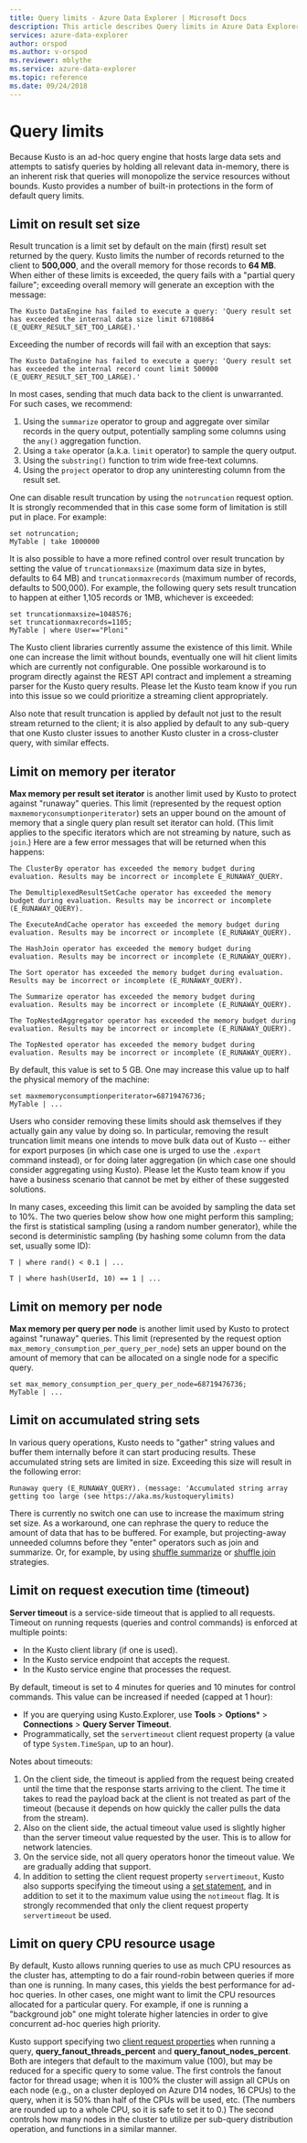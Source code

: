 ```yaml
---
title: Query limits - Azure Data Explorer | Microsoft Docs
description: This article describes Query limits in Azure Data Explorer.
services: azure-data-explorer
author: orspod
ms.author: v-orspod
ms.reviewer: mblythe
ms.service: azure-data-explorer
ms.topic: reference
ms.date: 09/24/2018
---
```

# Query limits

Because Kusto is an ad-hoc query engine that hosts large data sets and
attempts to satisfy queries by holding all relevant data in-memory,
there is an inherent risk that queries will monopolize the service
resources without bounds. Kusto provides a number of built-in protections
in the form of default query limits.

## Limit on result set size

Result truncation is a limit set by default on the main (first)
result set returned by the query. Kusto limits the number of records
returned to the client to **500,000**, and the overall memory for those
records to **64 MB**. When either of these limits is exceeded, the
query fails with a "partial query failure"; exceeding overall memory
will generate an exception with the message:

```
The Kusto DataEngine has failed to execute a query: 'Query result set has exceeded the internal data size limit 67108864 (E_QUERY_RESULT_SET_TOO_LARGE).'
```

Exceeding the number of records will fail with an exception that says:

```
The Kusto DataEngine has failed to execute a query: 'Query result set has exceeded the internal record count limit 500000 (E_QUERY_RESULT_SET_TOO_LARGE).'
```

In most cases, sending that much data back to the client is unwarranted.
For such cases, we recommend:
1. Using the `summarize` operator to group and aggregate over
   similar records in the query output, potentially sampling some
   columns using the `any()` aggregation function.
2. Using a `take` operator (a.k.a. `limit` operator) to sample the query output.
3. Using the `substring()` function to trim wide free-text columns.
4. Using the `project` operator to drop any uninteresting column
   from the result set.

One can disable result truncation by using the `notruncation` request
option. It is strongly recommended that in this case some form of
limitation is still put in place. For example:

```kusto
set notruncation;
MyTable | take 1000000
```

It is also possible to have a more refined control over result truncation
by setting the value of `truncationmaxsize` (maximum data size in bytes,
defaults to 64 MB) and `truncationmaxrecords` (maximum number of records,
defaults to 500,000). For example, the following query sets result truncation
to happen at either 1,105 records or 1MB, whichever is exceeded:

```kusto
set truncationmaxsize=1048576;
set truncationmaxrecords=1105;
MyTable | where User=="Ploni"
```

The Kusto client libraries currently assume the existence of this
limit. While one can increase the limit without bounds, eventually
one will hit client limits which are currently not configurable. 
One possible workaround is to program directly against the REST API
contract and implement a streaming parser for the Kusto query
results. Please let the Kusto team know if you run into this issue
so we could prioritize a streaming client appropriately.

Also note that result truncation is applied by default not just to the
result stream returned to the client; it is also applied by default to
any sub-query that one Kusto cluster issues to another Kusto cluster
in a cross-cluster query, with similar effects.

## Limit on memory per iterator

**Max memory per result set iterator** is another limit used by Kusto
to protect against "runaway" queries. This limit (represented by the
request option `maxmemoryconsumptionperiterator`) sets an upper bound
on the amount of memory that a single query plan result set iterator
can hold. (This limit applies to the specific iterators which are
not streaming by nature, such as `join`.) Here are a few error messages
that will be returned when this happens:

```
The ClusterBy operator has exceeded the memory budget during evaluation. Results may be incorrect or incomplete E_RUNAWAY_QUERY.

The DemultiplexedResultSetCache operator has exceeded the memory budget during evaluation. Results may be incorrect or incomplete (E_RUNAWAY_QUERY).

The ExecuteAndCache operator has exceeded the memory budget during evaluation. Results may be incorrect or incomplete (E_RUNAWAY_QUERY).

The HashJoin operator has exceeded the memory budget during evaluation. Results may be incorrect or incomplete (E_RUNAWAY_QUERY).

The Sort operator has exceeded the memory budget during evaluation. Results may be incorrect or incomplete (E_RUNAWAY_QUERY).

The Summarize operator has exceeded the memory budget during evaluation. Results may be incorrect or incomplete (E_RUNAWAY_QUERY).

The TopNestedAggregator operator has exceeded the memory budget during evaluation. Results may be incorrect or incomplete (E_RUNAWAY_QUERY).

The TopNested operator has exceeded the memory budget during evaluation. Results may be incorrect or incomplete (E_RUNAWAY_QUERY).
```

By default, this value is set to 5 GB. One may increase this
value up to half the physical memory of the machine:

```kusto
set maxmemoryconsumptionperiterator=68719476736;
MyTable | ...
```

Users who consider removing these limits should ask themselves if
they actually gain any value by doing so. In particular, removing the
result truncation limit means one intends to move bulk data out of
Kusto -- either for export purposes (in which case one is urged to
use the `.export` command instead), or for doing later aggregation
(in which case one should consider aggregating using Kusto).
Please let the Kusto team know if you have a business scenario that
cannot be met by either of these suggested solutions.  

In many cases, exceeding this limit can be avoided by sampling the
data set to 10%. The two queries below show how one might perform this
sampling; the first is statistical sampling (using a random number
generator), while the second is deterministic sampling (by hashing
some column from the data set, usually some ID):

```kusto
T | where rand() < 0.1 | ...

T | where hash(UserId, 10) == 1 | ...
```

## Limit on memory per node

**Max memory per query per node** is another limit used by Kusto
to protect against "runaway" queries. This limit (represented by the
request option `max_memory_consumption_per_query_per_node`) sets an upper bound
on the amount of memory that can be allocated on a single node for a specific query. 


```kusto
set max_memory_consumption_per_query_per_node=68719476736;
MyTable | ...
```

## Limit on accumulated string sets

In various query operations, Kusto needs to "gather" string values and buffer
them internally before it can start producing results. These accumulated string
sets are limited in size. Exceeding this size will result in the following error:

```
Runaway query (E_RUNAWAY_QUERY). (message: 'Accumulated string array getting too large (see https://aka.ms/kustoquerylimits)
```

There is currently no switch one can use to increase the maximum string set size.
As a workaround, one can rephrase the query to reduce the amount of data that
has to be buffered. For example, but projecting-away unneeded columns before
they "enter" operators such as join and summarize. Or, for example, by using [shuffle summarize](../query/shufflesummarize.md) or [shuffle join](../query/shufflejoin.md) strategies.

## Limit on request execution time (timeout)

**Server timeout** is a service-side timeout that is applied to all requests.
Timeout on running requests (queries and control commands) is enforced at multiple
points:

* In the Kusto client library (if one is used).
* In the Kusto service endpoint that accepts the request.
* In the Kusto service engine that processes the request.

By default, timeout is set to 4 minutes for queries and 10 minutes for
control commands. This value can be increased if needed (capped
at 1 hour):

* If you are querying using Kusto.Explorer, use **Tools** &gt; **Options*** &gt;
  **Connections** &gt; **Query Server Timeout**.
* Programmatically, set the `servertimeout`
  client request property (a value of type `System.TimeSpan`, up to an hour).

Notes about timeouts:

1. On the client side, the timeout is applied from the request being created
   until the time that the response starts arriving to the client. The time it
   takes to read the payload back at the client is not treated as part of the
   timeout (because it depends on how quickly the caller pulls the data from
   the stream).
2. Also on the client side, the actual timeout value used is slightly higher
   than the server timeout value requested by the user. This is to allow for
   network latencies.
3. On the service side, not all query operators honor the timeout value.
   We are gradually adding that support.
4. In addition to setting the client request property `servertimeout`,
   Kusto also supports specifying the timeout using a [set statement](../query/setstatement.md),
   and in addition to set it to the maximum value using the `notimeout` flag.
   It is strongly recommended that only the client request property `servertimeout`
   be used.

## Limit on query CPU resource usage

By default, Kusto allows running queries to use as much CPU resources as the
cluster has, attempting to do a fair round-robin between queries if more than
one is running. In many cases, this yields the best performance for ad-hoc queries.
In other cases, one might want to limit the CPU resources allocated for a particular
query. For example, if one is running a "background job" one might tolerate higher
latencies in order to give concurrent ad-hoc queries high priority.

Kusto support specifying two [client request properties](../api/netfx/request-properties.md)
when running a query, **query_fanout_threads_percent** and **query_fanout_nodes_percent**.
Both are integers that default to the maximum value (100), but may be reduced for a
specific query to some value. The first controls the fanout factor for thread usage;
when it is 100% the cluster will assign all CPUs on each node (e.g., on a cluster
deployed on Azure D14 nodes, 16 CPUs) to the query, when it is 50% than half of the CPUs
will be used, etc. (The numbers are rounded up to a whole CPU, so it is safe to set it
to 0.) The second controls how many nodes in the cluster to utilize per sub-query distribution
operation, and functions in a similar manner.